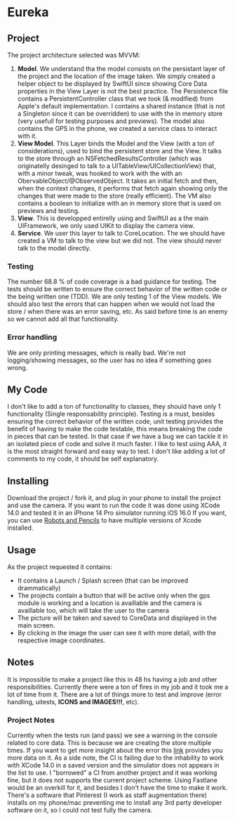 #  Eureka

## Project

The project architecture selected was MVVM:

1. **Model**. We understand tha the model consists on the persistant layer of the project and the location of the image taken. We simply created a helper object to be displayed by SwiftUI since showing Core Data properties in the View Layer is not the best practice. The Persistence file contains a PersistentController class that we took (& modified) from Apple's default implementation. I contains a shared instance (that is not a Singleton since it can be overridden) to use with the in memory store (very usefull for testing purposes and previews). The model also contains the GPS in the phone, we created a service class to interact with it.
2.  **View Model**. This Layer binds the Model and the View (with a ton of considerations), used to bind the persistent store and the View. It talks to the store through an NSFetchedResultsController (which was originatelly desinged to talk to a UITableView/UICollectionView) that, with a minor tweak, was hooked to work with the with an ObervableObject/@ObservedObject. It takes an initial fetch and then, when the context changes, it performs that fetch again showing only the changes that were made to the store (really efficient). The VM also contains a boolean to initialize with an in memory store that is used on previews and testing.
3. **View**. This is developped entirelly using and SwiftUI as a the main UIFramework, we only used UIKit to display the camera view.
4. **Service**. We user this layer to talk to CoreLocation. The we should have created a VM to talk to the view but we did not. The view should never talk to the model directly.

### Testing


The number 68.8 % of code coverage is a bad guidance for testing. The tests should be written to ensure the correct behavior of the written code or the being written one (TDD). We are only testing 1 of the View models. We should also test the errors that can happen when we would not load the store / when there was an error saving, etc. As said before time is an enemy so we cannot add all that functionality.

### Error handling
 We are only printing messages, which is really bad. We're not logging/showing messages, so the user has no idea if something goes wrong.
 
 ## My Code
 
 I don't like to add a ton of functionality to classes, they should have only 1 functionality (Single responsability principle). Testing is a must, besides ensuring the correct behavior of the written code, unit testing provides the benefit of having to make the code testable, this means breaking the code in pieces that can be tested. In that case if we have a bug we can tackle it in an isolated piece of code and solve it much faster. I like to test using AAA, it is the most straight forward and easy way to test. I don't like adding a lot of comments to my code, it should be self explanatory.
 
 ## Installing
 
 Download the project / fork it, and plug in your phone to install the project and use the camera.
 If you want to run the code it was done using XCode 14.0 and tested it in an iPhone 14 Pro simulator running iOS 16.0
 If you want, you can use [Robots and Pencils](https://github.com/RobotsAndPencils/xcodes) to have multiple versions of Xcode installed.
   
 
 ## Usage
 
 As the project requested it contains:
 - It contains a Launch / Splash screen (that can be improved drammatically)
 - The projects contain a button that will be active only when the gps module is working and a location is availlable and the camera is availlable too, which will take the user to the camera
 - The picture will be taken and saved to CoreData and displayed in the main screen.
 - By clicking in the image the user can see it with more detail, with the respective image coordinates.
 
## Notes

It is impossible to make a project like this in 48 hs having a job and other responsibilities. Currently there were a ton of fires in my job and it took me a lot of time from it. There are a lot of things more to test and improve (error handling, uitests, **ICONS and IMAGES!!!**, etc). 

### Project Notes
Currently when the tests run (and pass) we see a warning in the console related to core data. This is because we are creating the store multiple times. If you want to get more insight about the error this [link](https://stackoverflow.com/questions/51851485/multiple-nsentitydescriptions-claim-nsmanagedobject-subclass) provides you more data on it.
As a side note, the CI is failing due to the inhability to work with XCode 14.0 in a saved version and the simulator does not appears in the list to use. I "borrowed" a CI from another project and it was working fine, but it does not supports the current project scheme. Using Fastlane would be an overkill for it, and besides I don't have the time to make it work. There's a software that Pinterest (I work as staff augmentation there) installs on my phone/mac preventing me to install any 3rd party developer software on it, so I could not test fully the camera.
